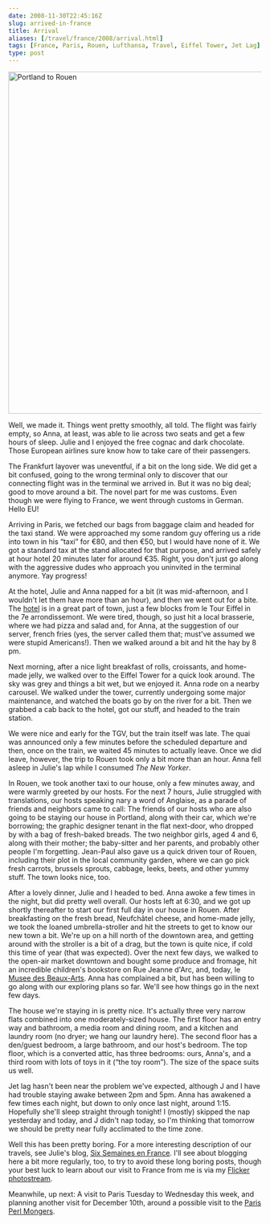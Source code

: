 ```yaml
--- 
date: 2008-11-30T22:45:16Z
slug: arrived-in-france
title: Arrival
aliases: [/travel/france/2008/arrival.html]
tags: [France, Paris, Rouen, Lufthansa, Travel, Eiffel Tower, Jet Lag]
type: post
---
```


[<img src="https://farm4.staticflickr.com/3066/3068417561_f08cbf814c_o.jpg" alt="Portland to Rouen" width="1024" height="681" />]<script async src="https://embedr.flickr.com/assets/client-code.js" charset="utf-8"></script>

Well, we made it. Things went pretty smoothly, all told. The flight was fairly
empty, so Anna, at least, was able to lie across two seats and get a few hours
of sleep. Julie and I enjoyed the free cognac and dark chocolate. Those European
airlines sure know how to take care of their passengers.

The Frankfurt layover was uneventful, if a bit on the long side. We did get a
bit confused, going to the wrong terminal only to discover that our connecting
flight was in the terminal we arrived in. But it was no big deal; good to move
around a bit. The novel part for me was customs. Even though we were flying to
France, we went through customs in German. Hello EU!

Arriving in Paris, we fetched our bags from baggage claim and headed for the
taxi stand. We were approached my some random guy offering us a ride into town
in his “taxi” for €80, and then €50, but I would have none of it. We got a
standard tax at the stand allocated for that purpose, and arrived safely at hour
hotel 20 minutes later for around €35. Right, you don't just go along with the
aggressive dudes who approach you uninvited in the terminal anymore. Yay
progress!

At the hotel, Julie and Anna napped for a bit (it was mid-afternoon, and I
wouldn't let them have more than an hour), and then we went out for a bite. The
[hotel] is in a great part of town, just a few blocks from le Tour Eiffel in the
7e arrondissemont. We were tired, though, so just hit a local brasserie, where
we had pizza and salad and, for Anna, at the suggestion of our server, french
fries (yes, the server called them that; must've assumed we were stupid
Americans!). Then we walked around a bit and hit the hay by 8 pm.

Next morning, after a nice light breakfast of rolls, croissants, and home-made
jelly, we walked over to the Eiffel Tower for a quick look around. The sky was
grey and things a bit wet, but we enjoyed it. Anna rode on a nearby carousel. We
walked under the tower, currently undergoing some major maintenance, and watched
the boats go by on the river for a bit. Then we grabbed a cab back to the hotel,
got our stuff, and headed to the train station.

We were nice and early for the TGV, but the train itself was late. The quai was
announced only a few minutes before the scheduled departure and then, once on
the train, we waited 45 minutes to actually leave. Once we did leave, however,
the trip to Rouen took only a bit more than an hour. Anna fell asleep in Julie's
lap while I consumed *The New Yorker*.

In Rouen, we took another taxi to our house, only a few minutes away, and were
warmly greeted by our hosts. For the next 7 hours, Julie struggled with
translations, our hosts speaking nary a word of Anglaise, as a parade of friends
and neighbors came to call: The friends of our hosts who are also going to be
staying our house in Portland, along with their car, which we're borrowing; the
graphic designer tenant in the flat next-door, who dropped by with a bag of
fresh-baked breads. The two neighbor girls, aged 4 and 6, along with their
mother; the baby-sitter and her parents, and probably other people I'm
forgetting. Jean-Paul also gave us a quick driven tour of Rouen, including their
plot in the local community garden, where we can go pick fresh carrots, brussels
sprouts, cabbage, leeks, beets, and other yummy stuff. The town looks nice, too.

After a lovely dinner, Julie and I headed to bed. Anna awoke a few times in the
night, but did pretty well overall. Our hosts left at 6:30, and we got up
shortly thereafter to start our first full day in our house in Rouen. After
breakfasting on the fresh bread, Neufchâtel cheese, and home-made jelly, we took
the loaned umbrella-stroller and hit the streets to get to know our new town a
bit. We're up on a hill north of the downtown area, and getting around with the
stroller is a bit of a drag, but the town is quite nice, if cold this time of
year (that was expected). Over the next few days, we walked to the open-air
market downtown and bought some produce and fromage, hit an incredible
children's bookstore on Rue Jeanne d'Arc, and, today, le [Musee des Beaux-Arts].
Anna has complained a bit, but has been willing to go along with our exploring
plans so far. We'll see how things go in the next few days.

The house we're staying in is pretty nice. It's actually three very narrow flats
combined into one moderately-sized house. The first floor has an entry way and
bathroom, a media room and dining room, and a kitchen and laundry room (no
dryer; we hang our laundry here). The second floor has a den/guest bedroom, a
large bathroom, and our host's bedroom. The top floor, which is a converted
attic, has three bedrooms: ours, Anna's, and a third room with lots of toys in
it (“the toy room”). The size of the space suits us well.

Jet lag hasn't been near the problem we've expected, although J and I have had
trouble staying awake between 2pm and 5pm. Anna has awakened a few times each
night, but down to only once last night, around 1:15. Hopefully she'll sleep
straight through tonight! I (mostly) skipped the nap yesterday and today, and J
didn't nap today, so I'm thinking that tomorrow we should be pretty near fully
acclimated to the time zone.

Well this has been pretty boring. For a more interesting description of our
travels, see Julie's blog, [Six Semaines en France]. I'll see about blogging
here a bit more regularly, too, to try to avoid these long boring posts, though
your best luck to learn about our visit to France from me is via my [Flicker
photostream].

Meanwhile, up next: A visit to Paris Tuesday to Wednesday this week, and
planning another visit for December 10th, around a possible visit to the [Paris
Perl Mongers].

  [<img src="https://farm4.staticflickr.com/3066/3068417561_f08cbf814c_o.jpg" alt="Portland to Rouen" width="1024" height="681" />]:
    https://www.flickr.com/photos/theory/albums/72157610395807045
    "Portland to Rouen"
  [hotel]: http://www.hotelvaladon.com/
    "Hôtel Valadon Paris — between rue cler market and eiffel tower"
  [Musee des Beaux-Arts]: http://www.rouen-musees.com/index.php?idR=12
  [Six Semaines en France]: http://strongrrl.blogspot.com/
  [Flicker photostream]: http://flickr.com/photos/theory/
  [Paris Perl Mongers]: http://paris.mongueurs.net/ "Paris Perl Mongueu(r|se)s"
